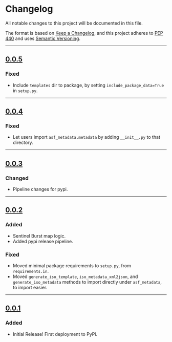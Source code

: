 # Changelog

All notable changes to this project will be documented in this file.

The format is based on [Keep a Changelog](https://keepachangelog.com/en/1.0.0/),
and this project adheres to [PEP 440](https://www.python.org/dev/peps/pep-0440/)
and uses [Semantic Versioning](https://semver.org/spec/v2.0.0.html).

<!--

------
## Example template!!

## [version](https://github.com/asfadmin/asf_metadata/compare/vOLD...vNEW)

### Added:
-

### Changed:
-

### Fixed:
- 

### Removed:
-
------

-->

------

## [0.0.5](https://github.com/asfadmin/asf_metadata/compare/v0.0.4...v0.0.5)

### Fixed

- Include `templates` dir to package, by setting `include_package_data=True` in `setup.py`.

------

## [0.0.4](https://github.com/asfadmin/asf_metadata/compare/v0.0.3...v0.0.4)

### Fixed

- Let users import `asf_metadata.metadata` by adding `__init__.py` to that directory.

------

## [0.0.3](https://github.com/asfadmin/asf_metadata/compare/v0.0.2...v0.0.3)

### Changed

- Pipeline changes for pypi.

------

## [0.0.2](https://github.com/asfadmin/asf_metadata/compare/v0.0.1...v0.0.2)

### Added

- Sentinel Burst map logic.
- Added pypi release pipeline.

### Fixed

- Moved minimal package requirements to `setup.py`, from `requirements.in`.
- Moved `generate_iso_template`, `iso_metadata_xml2json`, and `generate_iso_metadata` methods to import directly under `asf_metadata`, to import easier.

------

## [0.0.1](https://github.com/asfadmin/asf_metadata/compare/v0.0.0...v0.0.1)

### Added

- Initial Release! First deployment to PyPi.

